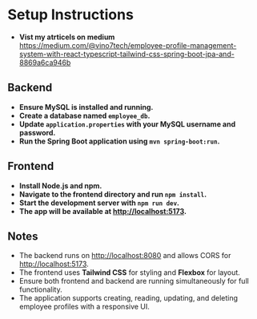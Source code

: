 # Setup Instructions

- **Vist my atrticels on medium**
https://medium.com/@vino7tech/employee-profile-management-system-with-react-typescript-tailwind-css-spring-boot-jpa-and-8869a6ca946b

## Backend

- **Ensure MySQL is installed and running.**
- **Create a database named `employee_db`.**
- **Update `application.properties` with your MySQL username and password.**
- **Run the Spring Boot application using `mvn spring-boot:run`.**

## Frontend

- **Install Node.js and npm.**
- **Navigate to the frontend directory and run `npm install`.**
- **Start the development server with `npm run dev`.**
- **The app will be available at [http://localhost:5173](http://localhost:5173).**

## Notes

- The backend runs on [http://localhost:8080](http://localhost:8080) and allows CORS for [http://localhost:5173](http://localhost:5173).
- The frontend uses **Tailwind CSS** for styling and **Flexbox** for layout.
- Ensure both frontend and backend are running simultaneously for full functionality.
- The application supports creating, reading, updating, and deleting employee profiles with a responsive UI.
